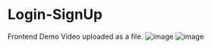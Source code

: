 # Login-SignUp
Frontend Demo Video uploaded as a file.
![image](https://github.com/V1127/Login-SignUp/assets/111186746/5b79c448-fa02-450d-bc49-e469f965f349)
![image](https://github.com/V1127/Login-SignUp/assets/111186746/2905ff85-d0e1-4e41-948f-e5251fb83d91)


